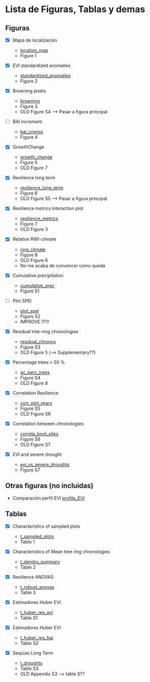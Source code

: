 # Lista de Figuras, Tablas y demas

## Figuras 

- [x] Mapa de localización

    - [location_map](../man/figures/location_map.Rmd)
    - Figure 1 
    
- [x] EVI standardized anomalies

    - [standardized_anomalies](../man/figures/std_anomalies.Rmd)
    - Figure 2

- [x] Browning pixels

    - [browning](../man/figures/browning.Rmd)
    - Figure 3
    - OLD Figure S4 --> Pasar a figura principal 
    
- [ ] BAI increment 
    - [bai_cronos](../man/figures/bai_cronos.Rmd)
    - Figure 4    

- [x] GrowthChange

    - [growth_change](../man/figures/growth_changes.Rmd) 
    - Figure 5
    - OLD Figure 7
    
- [x] Resilience long term

    - [resilience_long_term](../man/figures/resilience_long_term.Rmd)
    - Figure 6
    - OLD Figure S5 --> Pasar a figura principal  
    
- [x] Resilience metrics interaction plot

    - [resilience_metrics](../man/figures/resilience_metrics.Rmd)
    - Figure 7
    - OLD Figure 3
    
- [x] Relation RWI-climate

    - [ring_climate](../man/figures/ring_climate.Rmd) 
    - Figure 8 
    - OLD Figure 6
    - No me acaba de convencer como queda 

- [x] Cumulative precipitation

    - [cumulative_prec](../man/figures/cumulative_prec.Rmd)
    - Figure S1
    
- [ ] Plot SPEI

    - [plot_spei](../man/figures/plot_spei12.Rmd)
    - Figure S2
    - IMPROVE IT!!! 
    
- [x] Residual tree-ring chronologies 

    - [residual_chronos](../man/figures/residual_chronos.Rmd)
    - Figure S3 
    - OLD Figure 5 (--> Supplementary??)

- [x] Percentage trees > 50 % 

    - [gc_perc_trees](../man/figures/gc_perc_trees.Rmd) 
    - Figure S4 
    - OLD Figure 8
    
- [x] Correlation Resilience 

    - [corr_plot_years](../man/figures/corr_plot_years.Rmd) 
    - Figure S5
    - OLD Figure S6

- [x] Correlation between chronologies 

    - [correla_boot_sites](../man/figures/correla_boot_sites.Rmd) 
    - Figure S6
    - OLD Figure S7
    
- [x] EVI and severe drought

    - [evi_vs_severe_droughts](../man/figures/evi_vs_severe_droughts.Rmd) 
    - Figure S7

    

## Otras figuras (no incluidas)
- Comparación perfil EVI [profile_EVI](../man/figures/profile_EVI.Rmd) 



## Tablas

- [x] Characteristics of sampled plots

    - [t_sampled_plots](../man/tables/t_sampled_plots.Rmd) 
    - Table 1
    
- [x] Characteristics of Mean tree ring chronologies

    - [t_dendro_summary](../man/tables/t_dendro_summary.Rmd) 
    - Table 2

- [x] Resilience ANOVAS

    - [t_robust_anovas](../man/tables/t_robust_anovas.Rmd) 
    - Table 3

- [x] Estimadores Huber EVI

    - [t_huber_res_evi](../man/tables/t_huber_res_evi.Rmd) 
    - Table S1
    
- [x] Estimadores Huber EVI

    - [t_huber_res_bai](../man/tables/t_huber_res_bai.Rmd) 
    - Table S2

- [x] Sequias Long Term 

    - [t_droughts](../man/tables/t_droughts.Rmd) 
    - Table S3 
    - OLD Appendix S3 --> table S??
  
